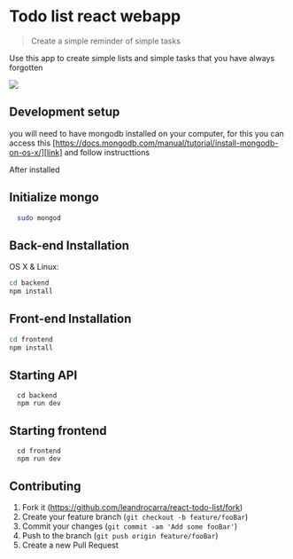 # Todo list react webapp 
> Create a simple reminder of simple tasks

Use this app to create simple lists and simple tasks that you have always forgotten

![](example.gif)

## Development setup
you will need to have mongodb installed on your computer, for this you can access this [https://docs.mongodb.com/manual/tutorial/install-mongodb-on-os-x/][link] and follow instructtions

After installed
## Initialize mongo
```sh
  sudo mongod
```

## Back-end Installation 

OS X & Linux:

```sh
cd backend
npm install
```
## Front-end Installation
```sh
cd frontend
npm install
```

## Starting API
```node
  cd backend
  npm run dev
```
## Starting frontend
```node
  cd frontend
  npm run dev
```



## Contributing

1. Fork it (<https://github.com/leandrocarra/react-todo-list/fork>)
2. Create your feature branch (`git checkout -b feature/fooBar`)
3. Commit your changes (`git commit -am 'Add some fooBar'`)
4. Push to the branch (`git push origin feature/fooBar`)
5. Create a new Pull Request

<!-- Markdown link & img dfn's -->
[npm-image]: https://img.shields.io/npm/v/datadog-metrics.svg?style=flat-square
[npm-url]: https://npmjs.org/package/datadog-metrics
[npm-downloads]: https://img.shields.io/npm/dm/datadog-metrics.svg?style=flat-square
[travis-image]: https://img.shields.io/travis/dbader/node-datadog-metrics/master.svg?style=flat-square
[travis-url]: https://travis-ci.org/dbader/node-datadog-metrics
[wiki]: https://github.com/yourname/yourproject/wiki
